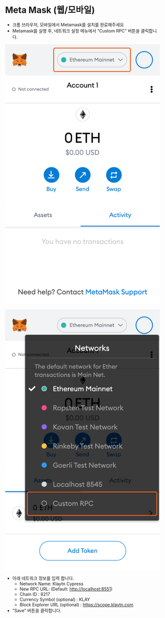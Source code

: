 # Meta Mask (웹/모바일)

* 크롬 브라우저, 모바일에서 Metamask를 설치를 완료해주세요
* Metamask를 실행 후, 네트워크 설정 메뉴에서 “Custom RPC” 버튼을 클릭합니다.

![](../../.gitbook/assets/메타마스크연결1.png)

![](../../.gitbook/assets/메타마스크연결2.png)

* 아래 네트워크 정보를 입력 합니다.
  * Network Name: Klaytn Cypress
  * New RPC URL: (Default: [http://localhost:8551](http://localhost:8551))
  * Chain ID : 8217
  * Currency Symbol (optional) : KLAY
  * Block Explorer URL (optional) : https://scope.klaytn.com
* “Save” 버튼을 클릭합니다.
